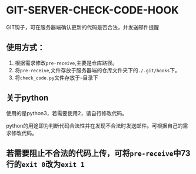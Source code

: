 # GIT-SERVER-CHECK-CODE-HOOK
GIT钩子，可在服务器端确认更新的代码是否合法，并发送邮件提醒

## 使用方式：
1. 根据需求修改`pre-receive`,主要是仓库路径。
2. 将`pre-receive`,文件存放于服务器端的仓库文件夹下的`./.git/hooks`下。
3. 将`check_code.py`文件存放于`~`目录下

## 关于python

使用的是python3，若需要使用2，请自行修改代码。

python的用途即为判断代码合法性并在发现不合法时发送邮件。可根据自己的需求修改代码。

## 若需要阻止不合法的代码上传，可将`pre-receive`中73行的`exit 0`改为`exit 1`
